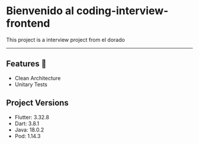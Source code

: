 # Bienvenido al coding-interview-frontend

This project is a interview project from el dorado

---

## Features 🎨

- Clean Architecture
- Unitary Tests

## Project Versions 

- Flutter: 3.32.8
- Dart: 3.8.1
- Java: 18.0.2
- Pod: 1.14.3